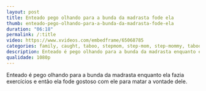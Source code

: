 ```yaml
---
layout: post
title: Enteado pego olhando para a bunda da madrasta fode ela
thumb: enteado-pego-olhando-para-a-bunda-da-madrasta-fode-ela
duration: "06:18"
permalink: /:title
video: https://www.xvideos.com/embedframe/65068785
categories: family, caught, taboo, stepmom, step-mom, step-mommy, taboo-sex, family-porn, taboo-family, taboo-porn, step-son, step-mother
description: Enteado é pego olhando para a bunda da madrasta enquanto ela fazia exercícios e então ela fode gostoso com ele para matar a vontade dele.
qualidade: 1080p
---
```

Enteado é pego olhando para a bunda da madrasta enquanto ela fazia exercícios e então ela fode gostoso com ele para matar a vontade dele.